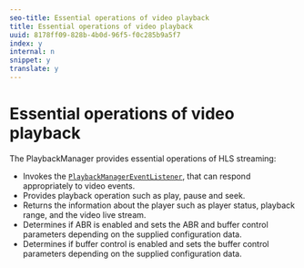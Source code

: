 ```yaml
---
seo-title: Essential operations of video playback
title: Essential operations of video playback
uuid: 8178ff09-828b-4b0d-96f5-f0c285b9a5f7
index: y
internal: n
snippet: y
translate: y
---
```


# Essential operations of video playback



The PlaybackManager provides essential operations of HLS streaming: 
* Invokes the [ <!-- APINAME - Required Post Migration Cleanup -->`PlaybackManagerEventListener`](http://help.adobe.com/en_US/primetime/reference_implementation/android/javadoc/com/adobe/primetime/reference/manager/PlaybackManager.PlaybackManagerEventListener.html), that can respond appropriately to video events.
* Provides playback operation such as play, pause and seek.
* Returns the information about the player such as player status, playback range, and the video live stream.
* Determines if ABR is enabled and sets the ABR and buffer control parameters depending on the supplied configuration data.
* Determines if buffer control is enabled and sets the buffer control parameters depending on the supplied configuration data.



